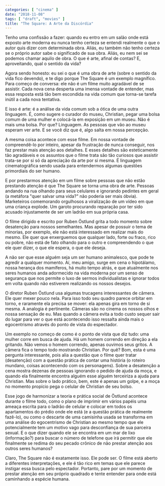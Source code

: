 ```yaml
---
categories: [ "cinema" ]
date: "2018-11-08"
tags: [ "draft", "movies" ]
title: "The Square: A Arte da Discórdia"
---
```

Tenho uma confissão a fazer: quando eu entro em um salão onde está
exposto arte moderna eu nunca tenho certeza se entendi realmente o que
o autor quis dizer com determinada obra. Aliás, eu também não tenho
certeza se o próprio autor sabe o significado de sua obra. Aliás,
eu nem sei se podemos chamar aquilo de obra. O que é arte, afinal de
contas? E, aproveitando, qual o sentido da vida?

Agora sendo honesto: eu sei o que é uma obra de arte (sobre o sentido
da vida fico devendo), e te digo porque The Square é um exemplo
magnífico. Para começo de conversa: ele não é um filme muito
agradável de se assistir. Cada nova cena desperta uma imensa vontade
de entender, mas essa resposta está tão bem escondida na vida comum
que torna-se tarefa inútil a cada nova tentativa.

E isso é arte: é a análise da vida comum sob a ótica de uma outra
linguagem. É, como sugere o curador do museu, Christian, pegar uma bolsa
comum de uma mulher e colocá-la em exposição em um museu. Não é mais
uma bolsa. Por que? Linguagem. As pessoas que vão ao museu esperam ver
arte. E se você diz que é, algo salta em nossa percepção.

A mesma coisa acontece com esse filme. Em nossa vontade de compreendê-lo
por inteiro, apesar da frustração de nunca conseguir, nos faz prestar
mais atenção aos detalhes. E esses detalhes são esteticamente tão
agradáveis e os assuntos que o filme trata são tão curiosos que
assistir trata-se por si só da apreciação da arte por si mesma. É
linguagem cinematográfica sendo usada para entendermos algumas questões
primordiais do ser humano.

E por prestarmos atenção em um filme sobre pessoas que não
estão prestando atenção é que The Square se torna uma obra de
arte. Pessoas andando na rua olhando para seus celulares e ignorando
pedintes em geral (a metáfora "quer salvar uma vida?" não poderia ser
mais óbvia). Marketeiros comemorando orgulhosos a viralização de um
vídeo em que uma criança explode. Um garoto procurando reparação
por ter sido acusado injustamente de ser um ladrão em sua própria casa.

O filme dirigido e escrito por Ruben Östlund grita a todo momento sobre
desatenção para nossos semelhantes. Mas apesar de possuir o tema de
minorias, por exemplo, ele não está interessado em realizar mais do
mesmo. Ele quer que enxerguemos que qualquer lado, forte ou fraco, rico
ou pobre, não está de fato olhando para o outro e compreendendo o que
ele quer dizer, o que ele espera, o que ele deseja.

A não ser que esse alguém seja um ser humano animalesco, que pode te
agredir a qualquer momento. Aí, meu amigo, surge em cena o hipotálamo,
nossa herança dos mamíferos, há muito tempo atrás, e que atualmente
nos seres humanos anda adormecido na vida moderna por um senso de
segurança que nos permite o luxo de sermos individualistas e ignorar
todos em volta quando não estiverem realizando os nossos desejos.

O diretor Ruben Östlund usa algumas trucagens interessantes de
câmera. Ele quer mexer pouco nela. Para isso todo seu quadro parece
orbitar em torno, e raramente ela precisa se mover: ela apenas gira em
torno de si mesma. A analogia é pertinente. Câmeras são no cinema os
nossos olhos e nossa sensação de eu. Mas quando a câmera evita a todo
custo sequer sair do lugar para ver o que está acontecendo isso ressalta
ainda mais o egocentrismo através do ponto de vista do espectador.

Um exemplo no começo de como é o ponto de vista que diz tudo: uma
mulher corre em busca de ajuda. Há um homem correndo em direção a ela
gritando. Não vemos o homem correndo, apenas ouvimos seus gritos. A
câmera fica o tempo todo mostrando Christian. Por quê? Bom, esta é
uma pergunta interessante, pois alia a questão que o filme quer tratar
(desatenção) com a questão prática de contar uma história (o roteiro
mundano, coisas acontecendo com os personagens). Sobre a desatenção
a cena mostra dezenas de pessoas ignorando o pedido de ajuda da moça,
e quando ela finalmente encontra alguém esse alguém terceiriza a ajuda
para Christian. Mas sobre o lado prático, bem, este é apenas um golpe,
e a moça no momento propício pega o celular de Christian de seu bolso.

Esse jogo de harmonizar a teoria e prática social de Östlund
acontece durante o filme todo, como o plano de imprimir em vários
papéis uma ameaça escrita para o ladrão de celular e colocar em
todos os apartamentos do prédio onde ele está (e a questão prática
de realmente fazê-lo), ou como o descarte de uma camisinha usada se
transforma em uma análise do egocentrismo de Christian ao mesmo tempo
que ele potencialmente tem um motivo vago para desconfiança de sua
parceira sexual. E o que dizer quando ele se encontra em um mar de lixo
(informação?) para buscar o número de telefone que irá permitir que
ele finalmente se redima do seu pecado crônico de não prestar atenção
aos outros seres humanos?

Claro, The Square não é exatamente isso. Ele pode ser. O filme está
aberto a diferentes interpretações, e ele é tão rico em temas que
ele parece instigar essa busca pelo espectador. Portanto, pare por um
momento de prestar atenção em seu próprio quadrado e tente entender
para onde está caminhando a espécie humana.
